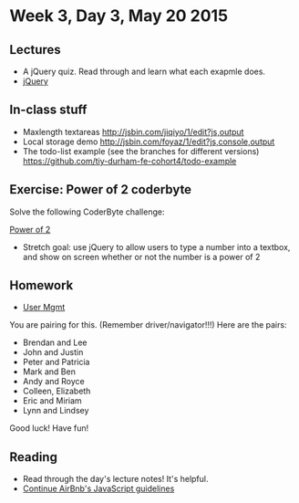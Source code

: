 # Week 3, Day 3, May 20 2015

## Lectures

- A jQuery quiz. Read through and learn what each exapmle does.
- [jQuery](https://github.com/tiy-durham-fe-cohort4/resources/blob/master/lessons/jquery.md)

## In-class stuff

- Maxlength textareas http://jsbin.com/jiqiyo/1/edit?js,output
- Local storage demo http://jsbin.com/foyaz/1/edit?js,console,output
- The todo-list example (see the branches for different versions) https://github.com/tiy-durham-fe-cohort4/todo-example

## Exercise: Power of 2 coderbyte

Solve the following CoderByte challenge:

[Power of 2](http://coderbyte.com/CodingArea/GuestEditor.php?ct=Powers%20of%20Two&lan=JavaScript)

- Stretch goal: use jQuery to allow users to type a number into a textbox, and
show on screen whether or not the number is a power of 2

## Homework

- [User Mgmt](https://github.com/tiy-durham-fe-cohort4/resources/blob/master/assignments/user-mgmt.md)

You are pairing for this. (Remember driver/navigator!!!) Here are the pairs:

- Brendan and Lee
- John and Justin
- Peter and Patricia
- Mark and Ben
- Andy and Royce
- Colleen, Elizabeth
- Eric and Miriam
- Lynn and Lindsey

Good luck! Have fun!

## Reading

- Read through the day's lecture notes! It's helpful.
- [Continue AirBnb's JavaScript guidelines](https://github.com/airbnb/javascript/tree/master/es5)
